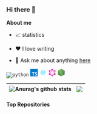 ### Hi there 👋




**About me**


- 📈 statistics 

- ❤️ I love writing 

- 💬 Ask me about anything [here](https://github.com/wannabedain)

<code><img height="20" alt="python" src="file:///Users/jeongdain/Downloads/atom.svg"></code>
<code><img height="20" alt="R" src="https://raw.githubusercontent.com/github/explore/80688e429a7d4ef2fca1e82350fe8e3517d3494d/topics/typescript/typescript.png"></code>
<code><img height="20" alt="SQL" src="https://raw.githubusercontent.com/github/explore/80688e429a7d4ef2fca1e82350fe8e3517d3494d/topics/react/react.png"></code>
<code><img height="20" alt="graphql" src="https://raw.githubusercontent.com/github/explore/5c058a388828bb5fde0bcafd4bc867b5bb3f26f3/topics/graphql/graphql.png"></code>
<code><img height="20" alt="nodejs" src="https://raw.githubusercontent.com/github/explore/80688e429a7d4ef2fca1e82350fe8e3517d3494d/topics/nodejs/nodejs.png"></code>    


|<img align="center" src="https://github-readme-stats.vercel.app/api?username=wannabedain&show_icons=true&include_all_commits=true&theme=buefy&hide_border=true" alt="Anurag's github stats" /></a> |<img align="center" src="https://github-readme-stats.vercel.app/api/top-langs/?username=wannabedain&layout=compact&theme=buefy&hide_border=true" /></a> |
| ------------- | ------------- |

#### Top Repositories

